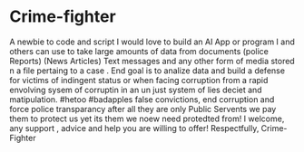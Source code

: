 # Crime-fighter
A newbie to code and script
I would love to build an AI App or program I and others can use to take large amounts of data from documents (police Reports) (News Articles) Text messages and any other form of media stored n a file pertaing to a case .
End goal is to analize data and build a defense for victims of indingent status or when facing corruption from a rapid envolving sysem of corruptin in an un just system of lies deciet and matipulation.
#hetoo #badapples false convictions, end corruption and force police transparancy after all they are only Public Servents  we pay them to protect us yet its them we noew need protedted from!
I welcome, any support , advice and help you are willing to offer! Respectfully, Crime-Fighter
